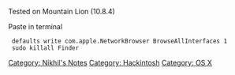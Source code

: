 Tested on Mountain Lion (10.8.4)

Paste in terminal

` defaults write com.apple.NetworkBrowser BrowseAllInterfaces 1`  
` sudo killall Finder`

[Category: Nikhil's Notes](Category:_Nikhil's_Notes "wikilink")
[Category: Hackintosh](Category:_Hackintosh "wikilink") [Category: OS
X](Category:_OS_X "wikilink")
